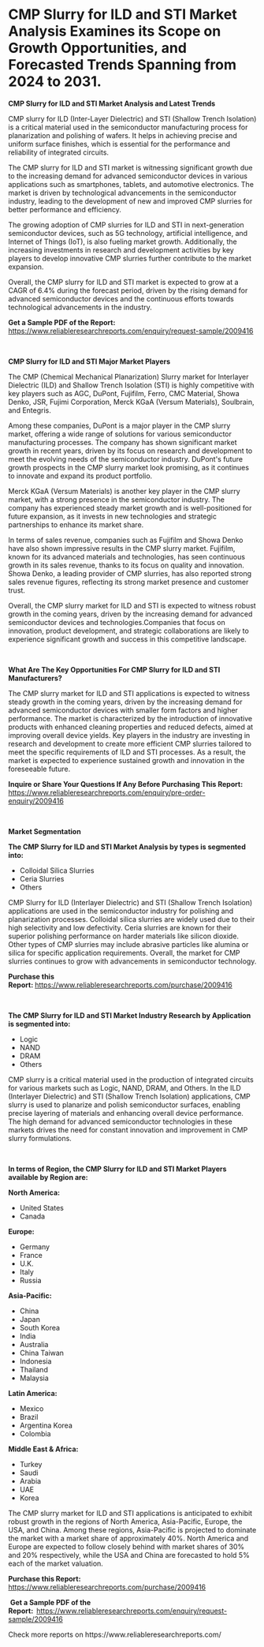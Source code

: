 <p><h1>CMP Slurry for ILD and STI Market Analysis Examines its Scope on Growth Opportunities, and Forecasted Trends Spanning from 2024 to 2031.</h1></p><p><strong>CMP Slurry for ILD and STI Market Analysis and Latest Trends</strong></p>
<p><p>CMP slurry for ILD (Inter-Layer Dielectric) and STI (Shallow Trench Isolation) is a critical material used in the semiconductor manufacturing process for planarization and polishing of wafers. It helps in achieving precise and uniform surface finishes, which is essential for the performance and reliability of integrated circuits.</p><p>The CMP slurry for ILD and STI market is witnessing significant growth due to the increasing demand for advanced semiconductor devices in various applications such as smartphones, tablets, and automotive electronics. The market is driven by technological advancements in the semiconductor industry, leading to the development of new and improved CMP slurries for better performance and efficiency.</p><p>The growing adoption of CMP slurries for ILD and STI in next-generation semiconductor devices, such as 5G technology, artificial intelligence, and Internet of Things (IoT), is also fueling market growth. Additionally, the increasing investments in research and development activities by key players to develop innovative CMP slurries further contribute to the market expansion.</p><p>Overall, the CMP slurry for ILD and STI market is expected to grow at a CAGR of 6.4% during the forecast period, driven by the rising demand for advanced semiconductor devices and the continuous efforts towards technological advancements in the industry.</p></p>
<p><strong>Get a Sample PDF of the Report:&nbsp;</strong> <a href="https://www.reliableresearchreports.com/enquiry/request-sample/2009416">https://www.reliableresearchreports.com/enquiry/request-sample/2009416</a></p>
<p>&nbsp;</p>
<p><strong>CMP Slurry for ILD and STI Major Market Players</strong></p>
<p><p>The CMP (Chemical Mechanical Planarization) Slurry market for Interlayer Dielectric (ILD) and Shallow Trench Isolation (STI) is highly competitive with key players such as AGC, DuPont, Fujifilm, Ferro, CMC Material, Showa Denko, JSR, Fujimi Corporation, Merck KGaA (Versum Materials), Soulbrain, and Entegris.</p><p>Among these companies, DuPont is a major player in the CMP slurry market, offering a wide range of solutions for various semiconductor manufacturing processes. The company has shown significant market growth in recent years, driven by its focus on research and development to meet the evolving needs of the semiconductor industry. DuPont's future growth prospects in the CMP slurry market look promising, as it continues to innovate and expand its product portfolio.</p><p>Merck KGaA (Versum Materials) is another key player in the CMP slurry market, with a strong presence in the semiconductor industry. The company has experienced steady market growth and is well-positioned for future expansion, as it invests in new technologies and strategic partnerships to enhance its market share.</p><p>In terms of sales revenue, companies such as Fujifilm and Showa Denko have also shown impressive results in the CMP slurry market. Fujifilm, known for its advanced materials and technologies, has seen continuous growth in its sales revenue, thanks to its focus on quality and innovation. Showa Denko, a leading provider of CMP slurries, has also reported strong sales revenue figures, reflecting its strong market presence and customer trust.</p><p>Overall, the CMP slurry market for ILD and STI is expected to witness robust growth in the coming years, driven by the increasing demand for advanced semiconductor devices and technologies.Companies that focus on innovation, product development, and strategic collaborations are likely to experience significant growth and success in this competitive landscape.</p></p>
<p>&nbsp;</p>
<p><strong>What Are The Key Opportunities For CMP Slurry for ILD and STI Manufacturers?</strong></p>
<p><p>The CMP slurry market for ILD and STI applications is expected to witness steady growth in the coming years, driven by the increasing demand for advanced semiconductor devices with smaller form factors and higher performance. The market is characterized by the introduction of innovative products with enhanced cleaning properties and reduced defects, aimed at improving overall device yields. Key players in the industry are investing in research and development to create more efficient CMP slurries tailored to meet the specific requirements of ILD and STI processes. As a result, the market is expected to experience sustained growth and innovation in the foreseeable future.</p></p>
<p><strong>Inquire or Share Your Questions If Any Before Purchasing This Report:</strong> <a href="https://www.reliableresearchreports.com/enquiry/pre-order-enquiry/2009416">https://www.reliableresearchreports.com/enquiry/pre-order-enquiry/2009416</a></p>
<p>&nbsp;</p>
<p><strong>Market Segmentation</strong></p>
<p><strong>The CMP Slurry for ILD and STI Market Analysis by types is segmented into:</strong></p>
<p><ul><li>Colloidal Silica Slurries</li><li>Ceria Slurries</li><li>Others</li></ul></p>
<p><p>CMP Slurry for ILD (Interlayer Dielectric) and STI (Shallow Trench Isolation) applications are used in the semiconductor industry for polishing and planarization processes. Colloidal silica slurries are widely used due to their high selectivity and low defectivity. Ceria slurries are known for their superior polishing performance on harder materials like silicon dioxide. Other types of CMP slurries may include abrasive particles like alumina or silica for specific application requirements. Overall, the market for CMP slurries continues to grow with advancements in semiconductor technology.</p></p>
<p><strong>Purchase this Report:&nbsp;</strong><a href="https://www.reliableresearchreports.com/purchase/2009416">https://www.reliableresearchreports.com/purchase/2009416</a></p>
<p>&nbsp;</p>
<p><strong>The CMP Slurry for ILD and STI Market Industry Research by Application is segmented into:</strong></p>
<p><ul><li>Logic</li><li>NAND</li><li>DRAM</li><li>Others</li></ul></p>
<p><p>CMP slurry is a critical material used in the production of integrated circuits for various markets such as Logic, NAND, DRAM, and Others. In the ILD (Interlayer Dielectric) and STI (Shallow Trench Isolation) applications, CMP slurry is used to planarize and polish semiconductor surfaces, enabling precise layering of materials and enhancing overall device performance. The high demand for advanced semiconductor technologies in these markets drives the need for constant innovation and improvement in CMP slurry formulations.</p></p>
<p>&nbsp;</p>
<p><strong>In terms of Region, the CMP Slurry for ILD and STI Market Players available by Region are:</strong></p>
<p>
    <p> <strong> North America: </strong>
        <ul>
            <li>United States</li>
            <li>Canada</li>
        </ul>
        </p> 
    <p> <strong> Europe: </strong>
        <ul>
            <li>Germany</li>
            <li>France</li>
            <li>U.K.</li>
            <li>Italy</li>
            <li>Russia</li>
        </ul>
        </p> 
    <p> <strong> Asia-Pacific: </strong>
        <ul>
            <li>China</li>
            <li>Japan</li>
            <li>South Korea</li>
            <li>India</li>
            <li>Australia</li>
            <li>China Taiwan</li>
            <li>Indonesia</li>
            <li>Thailand</li>
            <li>Malaysia</li>
        </ul>
        </p> 
    <p> <strong> Latin America: </strong>
        <ul>
            <li>Mexico</li>
            <li>Brazil</li>
            <li>Argentina Korea</li>
            <li>Colombia</li>
        </ul>
        </p> 
    <p> <strong> Middle East & Africa: </strong>
        <ul>
            <li>Turkey</li>
            <li>Saudi</li>
            <li>Arabia</li>
            <li>UAE</li>
            <li>Korea</li>
        </ul>
    </p>
    </p>
<p><p>The CMP slurry market for ILD and STI applications is anticipated to exhibit robust growth in the regions of North America, Asia-Pacific, Europe, the USA, and China. Among these regions, Asia-Pacific is projected to dominate the market with a market share of approximately 40%. North America and Europe are expected to follow closely behind with market shares of 30% and 20% respectively, while the USA and China are forecasted to hold 5% each of the market valuation.</p></p>
<p><strong>Purchase this Report: </strong><a href="https://www.reliableresearchreports.com/purchase/2009416">https://www.reliableresearchreports.com/purchase/2009416</a></p>
<p>&nbsp;<strong>Get a Sample PDF of the Report:&nbsp;&nbsp;</strong><a href="https://www.reliableresearchreports.com/enquiry/request-sample/2009416">https://www.reliableresearchreports.com/enquiry/request-sample/2009416</a></p>
<p><strong></strong></p>
<p>Check more reports on https://www.reliableresearchreports.com/</p>